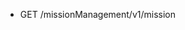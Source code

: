 <!--
    ATTENTION: This file was generated via gradle!
               Do NOT manually edit this file! Any such changes will be overwritten!
-->

* GET /missionManagement/v1/mission
